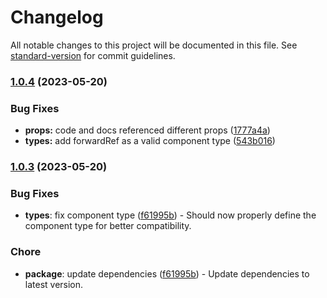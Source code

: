 # Changelog

All notable changes to this project will be documented in this file. See [standard-version](https://github.com/conventional-changelog/standard-version) for commit guidelines.

### [1.0.4](https://github.com/Evanion/compose/compare/v1.0.2...v1.0.4) (2023-05-20)


### Bug Fixes

* **props:** code and docs referenced different props ([1777a4a](https://github.com/Evanion/compose/commit/1777a4aaa6f02ce634d41e8b1ad1f4b1c99e27b5))
* **types:** add forwardRef as a valid component type ([543b016](https://github.com/Evanion/compose/commit/543b0164c3f42307e4f86b9965024b90d3fcd7cc))

### [1.0.3](https://github.com/Evanion/compose/compare/v1.0.2...v1.0.3) (2023-05-20)

### Bug Fixes

- **types**: fix component type ([f61995b](https://github.com/Evanion/compose/commit/f61995bcee4f0e373a7059951bebf61935a11e0e)) - Should now properly define the component type for better compatibility.

### Chore

- **package**: update dependencies ([f61995b](https://github.com/Evanion/compose/commit/f61995bcee4f0e373a7059951bebf61935a11e0e)) - Update dependencies to latest version.
